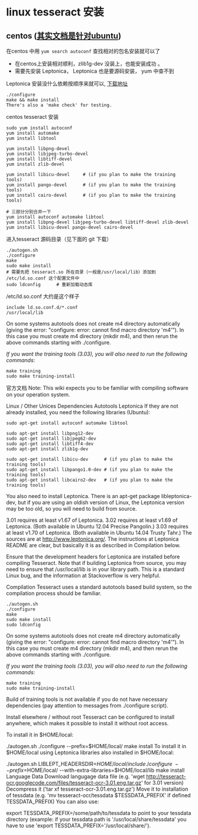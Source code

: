# linux tesseract 安装

##  centos ([其实文档是针对ubuntu][1])
在centos 中用 `yum search autoconf` 查找相对的包名安装就可以了

* 在centos上安装相对顺利，zlib1g-dev 没装上，也能安装成功 。
* 需要先安装 Leptonica， Leptonica 也是要源码安装， yum 中查不到

Leptonica 安装没什么依赖按顺序来就可以, [下载地址](http://www.leptonica.com/download.html)  

	./configure 
	make && make install
	There's also a 'make check' for testing.


centos tesseract 安装

	sudo yum install autoconf
	yum install automake
	yum install libtool

	yum install libpng-devel
	yum install libjpeg-turbo-devel
	yum install libtiff-devel
	yum install zlib-devel

	yum install libicu-devel     # (if you plan to make the training tools)
	yum install pango-devel      # (if you plan to make the training tools)
	yum install cairo-devel      # (if you plan to make the training tools)

	# 三部分分别合并一下
	yum install autoconf automake libtool
	yum install libpng-devel libjpeg-turbo-devel libtiff-devel zlib-devel
	yum install libicu-devel pango-devel cairo-devel

进入tesseract 源码目录（见下面的 git 下载）

	./autogen.sh
	./configure
	make
	sudo make install
	# 需要先把 tesseract.so 所在目录（一般是/usr/local/lib）添加到 /etc/ld.so.conf 这个配置文件中
	sudo ldconfig      # 重新加载动态库
/etc/ld.so.conf  大约是这个样子

	include ld.so.conf.d/*.conf
	/usr/local/lib
On some systems autotools does not create m4 directory automatically (giving the error: "configure: error: cannot find macro directory 'm4'"). In this case you must create m4 directory (mkdir m4), and then rerun the above commands starting with ./configure.

*If you want the training tools (3.03), you will also need to run the following commands:*

	make training
	sudo make training-install



官方文档
Note: This wiki expects you to be familiar with compiling software on your operation system.

Linux / Other Unices
Dependencies
Autotools
Leptonica
If they are not already installed, you need the following libraries (Ubuntu):

	sudo apt-get install autoconf automake libtool

	sudo apt-get install libpng12-dev
	sudo apt-get install libjpeg62-dev
	sudo apt-get install libtiff4-dev
	sudo apt-get install zlib1g-dev

	sudo apt-get install libicu-dev      # (if you plan to make the training tools)
	sudo apt-get install libpango1.0-dev # (if you plan to make the training tools)
	sudo apt-get install libcairo2-dev   # (if you plan to make the training tools)

You also need to install Leptonica. There is an apt-get package libleptonica-dev, but if you are using an oldish version of Linux, the Leptonica version may be too old, so you will need to build from source.

3.01 requires at least v1.67 of Leptonica.
3.02 requires at least v1.69 of Leptonica. (Both available in Ubuntu 12.04 Precise Pangolin.)
3.03 requires at least v1.70 of Leptonica. (Both available in Ubuntu 14.04 Trusty Tahr.)
The sources are at http://www.leptonica.org/. The instructions at Leptonica README are clear, but basically it is as described in Compilation below.

Ensure that the development headers for Leptonica are installed before compiling Tesseract. Note that if building Leptonica from source, you may need to ensure that /usr/local/lib is in your library path. This is a standard Linux bug, and the information at Stackoverflow is very helpful.

Compilation
Tesseract uses a standard autotools based build system, so the compilation process should be familiar.

	./autogen.sh
	./configure
	make
	sudo make install
	sudo ldconfig
On some systems autotools does not create m4 directory automatically (giving the error: "configure: error: cannot find macro directory 'm4'"). In this case you must create m4 directory (mkdir m4), and then rerun the above commands starting with ./configure.

*If you want the training tools (3.03), you will also need to run the following commands:*

	make training
	sudo make training-install
Build of training tools is not available if you do not have necessary dependencies (pay attention to messages from ./configure script).

Install elsewhere / without root
Tesseract can be configured to install anywhere, which makes it possible to install it without root access.

To install it in $HOME/local:

./autogen.sh
./configure --prefix=$HOME/local/
make install
To install it in $HOME/local using Leptonica libraries also installed in $HOME/local:

./autogen.sh
LIBLEPT_HEADERSDIR=$HOME/local/include ./configure \
  --prefix=$HOME/local/ --with-extra-libraries=$HOME/local/lib
make install
Language Data
Download langugage data file (e.g. 'wget http://tesseract-ocr.googlecode.com/files/tesseract-ocr-3.01.eng.tar.gz' for 3.01 version)
Decompress it ('tar xf tesseract-ocr-3.01.eng.tar.gz')
Move it to installation of tessdata (e.g. 'mv tesseract-ocr/tessdata $TESSDATA_PREFIX' if defined TESSDATA_PREFIX)
You can also use:

export TESSDATA_PREFIX=/some/path/to/tessdata
to point to your tessdata directory (example: if your tessdata path is '/usr/local/share/tessdata' you have to use 'export TESSDATA_PREFIX='/usr/local/share/').




[1]: https://code.google.com/p/tesseract-ocr/wiki/Compiling